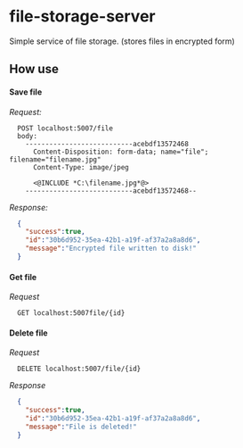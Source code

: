 # file-storage-server

Simple service of file storage.
(stores files in encrypted form)

## How use

#### Save file
*Request:*
```
  POST localhost:5007/file
  body:
    ---------------------------acebdf13572468
      Content-Disposition: form-data; name="file"; filename="filename.jpg"
      Content-Type: image/jpeg

      <@INCLUDE *C:\filename.jpg*@>
    ---------------------------acebdf13572468--
```

*Response:*
```json
  {
    "success":true,
    "id":"30b6d952-35ea-42b1-a19f-af37a2a8a8d6",
    "message":"Encrypted file written to disk!"
  }
```

#### Get file
*Request*
```
  GET localhost:5007file/{id}
```

#### Delete file
*Request*
```
  DELETE localhost:5007/file/{id}
```
*Response*
```json
  {
    "success":true,
    "id":"30b6d952-35ea-42b1-a19f-af37a2a8a8d6",
    "message":"File is deleted!"
  }
```
